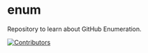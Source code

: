 # enum
Repository to learn about GitHub Enumeration.




















































[![Contributors](https://img.shields.io/badge/Contributors-3-brightgreen)](https://github.com/EurydiceCorp/enum/graphs/contributors)

